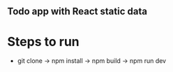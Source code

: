 ## Todo app with React static data

# Steps to run 
- git clone -> npm install -> npm build -> npm run dev